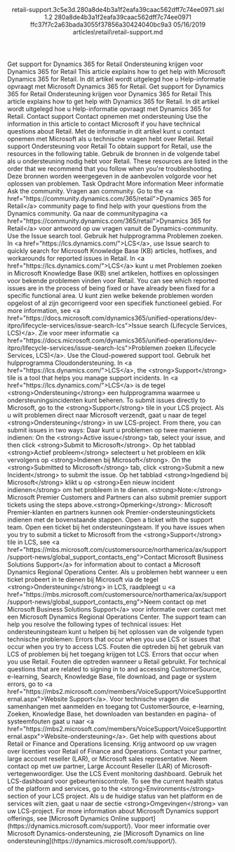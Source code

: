 <?xml version="1.0" encoding="UTF-8"?>
<xliff xmlns:logoport="urn:logoport:xliffeditor:xliff-extras:1.0" xmlns:tilt="urn:logoport:xliffeditor:tilt-non-translatables:1.0" xmlns:xsi="http://www.w3.org/2001/XMLSchema-instance" xmlns="urn:oasis:names:tc:xliff:document:1.2" xmlns:xliffext="urn:microsoft:content:schema:xliffextensions" version="1.2" xsi:schemaLocation="urn:oasis:names:tc:xliff:document:1.2 xliff-core-1.2-transitional.xsd">
  <file datatype="xml" source-language="en-US" original="retail-support.md" target-language="nl-NL">
    <header>
      <tool tool-company="Microsoft" tool-version="1.0-7889195" tool-name="mdxliff" tool-id="mdxliff"/>
      <xliffext:skl_file_name>retail-support.3c5e3d.280a8de4b3a1f2eafa39caac562dff7c74ee0971.skl</xliffext:skl_file_name>
      <xliffext:version>1.2</xliffext:version>
      <xliffext:ms.openlocfilehash>280a8de4b3a1f2eafa39caac562dff7c74ee0971</xliffext:ms.openlocfilehash>
      <xliffext:ms.sourcegitcommit>ffc37f7c2a63bada3055f37856a30424040bc9a3</xliffext:ms.sourcegitcommit>
      <xliffext:ms.lasthandoff>05/16/2019</xliffext:ms.lasthandoff>
      <xliffext:ms.openlocfilepath>articles\retail\retail-support.md</xliffext:ms.openlocfilepath>
    </header>
    <body>
      <group extype="content" id="content">
        <trans-unit xml:space="preserve" translate="yes" id="101" restype="x-metadata">
          <source>Get support for Dynamics 365 for Retail</source>
        <target logoport:matchpercent="101" state="translated" state-qualifier="leveraged-tm">Ondersteuning krijgen voor Dynamics 365 for Retail</target></trans-unit>
        <trans-unit xml:space="preserve" translate="yes" id="102" restype="x-metadata">
          <source>This article explains how to get help with Microsoft Dynamics 365 for Retail.</source>
        <target logoport:matchpercent="101" state="translated" state-qualifier="leveraged-tm">In dit artikel wordt uitgelegd hoe u Help-informatie opvraagt met Microsoft Dynamics 365 for Retail.</target></trans-unit>
        <trans-unit xml:space="preserve" translate="yes" id="103">
          <source>Get support for Dynamics 365 for Retail</source>
        <target logoport:matchpercent="101" state="translated" state-qualifier="leveraged-tm">Ondersteuning krijgen voor Dynamics 365 for Retail</target></trans-unit>
        <trans-unit xml:space="preserve" translate="yes" id="104">
          <source>This article explains how to get help with Dynamics 365 for Retail.</source>
        <target logoport:matchpercent="101" state="translated" state-qualifier="leveraged-tm">In dit artikel wordt uitgelegd hoe u Help-informatie opvraagt met Dynamics 365 for Retail.</target></trans-unit>
        <trans-unit xml:space="preserve" translate="yes" id="105">
          <source>Contact support</source>
        <target logoport:matchpercent="101" state="translated" state-qualifier="leveraged-tm">Contact opnemen met ondersteuning</target></trans-unit>
        <trans-unit xml:space="preserve" translate="yes" id="106">
          <source>Use the information in this article to contact Microsoft if you have technical questions about Retail.</source>
        <target logoport:matchpercent="101" state="translated" state-qualifier="leveraged-tm">Met de informatie in dit artikel kunt u contact opnemen met Microsoft als u technische vragen hebt over Retail.</target></trans-unit>
        <trans-unit xml:space="preserve" translate="yes" id="107">
          <source>Retail support</source>
        <target logoport:matchpercent="101" state="translated" state-qualifier="leveraged-tm">Ondersteuning voor Retail</target></trans-unit>
        <trans-unit xml:space="preserve" translate="yes" id="108">
          <source>To obtain support for Retail, use the resources in the following table.</source>
        <target logoport:matchpercent="101" state="translated" state-qualifier="leveraged-tm">Gebruik de bronnen in de volgende tabel als u ondersteuning nodig hebt voor Retail.</target></trans-unit>
        <trans-unit xml:space="preserve" translate="yes" id="109">
          <source>These resources are listed in the order that we recommend that you follow when you're troubleshooting.</source>
        <target logoport:matchpercent="101" state="translated" state-qualifier="leveraged-tm">Deze bronnen worden weergegeven in de aanbevolen volgorde voor het oplossen van problemen.</target></trans-unit>
        <trans-unit xml:space="preserve" translate="yes" id="110">
          <source>Task</source>
        <target logoport:matchpercent="101" state="translated" state-qualifier="leveraged-tm">Opdracht</target></trans-unit>
        <trans-unit xml:space="preserve" translate="yes" id="111">
          <source>More information</source>
        <target logoport:matchpercent="101" state="translated" state-qualifier="leveraged-tm">Meer informatie</target></trans-unit>
        <trans-unit xml:space="preserve" translate="yes" id="112">
          <source>Ask the community.</source>
        <target logoport:matchpercent="101" state="translated" state-qualifier="leveraged-tm">Vragen aan community.</target></trans-unit>
        <trans-unit xml:space="preserve" translate="yes" id="113">
          <source>Go to the <bpt id="p1">&lt;a href="https://community.dynamics.com/365/retail"&gt;</bpt>Dynamics 365 for Retail<ept id="p1">&lt;/a&gt;</ept> community page to find help with your questions from the Dynamics community.</source>
        <target logoport:matchpercent="101" state="translated" state-qualifier="leveraged-tm">Ga naar de communitypagina <bpt id="p1">&lt;a href="https://community.dynamics.com/365/retail"&gt;</bpt>Dynamics 365 for Retail<ept id="p1">&lt;/a&gt;</ept> voor antwoord op uw vragen vanuit de Dynamics-community.</target></trans-unit>
        <trans-unit xml:space="preserve" translate="yes" id="114">
          <source>Use the Issue search tool.</source>
        <target logoport:matchpercent="101" state="translated" state-qualifier="leveraged-tm">Gebruik het hulpprogramma Problemen zoeken.</target></trans-unit>
        <trans-unit xml:space="preserve" translate="yes" id="115">
          <source>In <bpt id="p1">&lt;a href="https://lcs.dynamics.com/"&gt;</bpt>LCS<ept id="p1">&lt;/a&gt;</ept>, use Issue search to quickly search for Microsoft Knowledge Base (KB) articles, hotfixes, and workarounds for reported issues in Retail.</source>
        <target logoport:matchpercent="101" state="translated" state-qualifier="leveraged-tm">In <bpt id="p1">&lt;a href="https://lcs.dynamics.com/"&gt;</bpt>LCS<ept id="p1">&lt;/a&gt;</ept> kunt u met Problemen zoeken in Microsoft Knowledge Base (KB) snel artikelen, hotfixes en oplossingen voor bekende problemen vinden voor Retail.</target></trans-unit>
        <trans-unit xml:space="preserve" translate="yes" id="116">
          <source>You can see which reported issues are in the process of being fixed or have already been fixed for a specific functional area.</source>
        <target logoport:matchpercent="101" state="translated" state-qualifier="leveraged-tm">U kunt zien welke bekende problemen worden opgelost of al zijn gecorrigeerd voor een specifiek functioneel gebied.</target></trans-unit>
        <trans-unit xml:space="preserve" translate="yes" id="117">
          <source>For more information, see <bpt id="p1">&lt;a href="https://docs.microsoft.com/dynamics365/unified-operations/dev-itpro/lifecycle-services/issue-search-lcs"&gt;</bpt>Issue search (Lifecycle Services, LCS)<ept id="p1">&lt;/a&gt;</ept>.</source>
        <target logoport:matchpercent="101" state="translated" state-qualifier="leveraged-tm">Zie voor meer informatie <bpt id="p1">&lt;a href="https://docs.microsoft.com/dynamics365/unified-operations/dev-itpro/lifecycle-services/issue-search-lcs"&gt;</bpt>Problemen zoeken (Lifecycle Services, LCS)<ept id="p1">&lt;/a&gt;</ept>.</target></trans-unit>
        <trans-unit xml:space="preserve" translate="yes" id="118">
          <source>Use the Cloud-powered support tool.</source>
        <target logoport:matchpercent="101" state="translated" state-qualifier="leveraged-tm">Gebruik het hulpprogramma Cloudondersteuning.</target></trans-unit>
        <trans-unit xml:space="preserve" translate="yes" id="119">
          <source>In <bpt id="p1">&lt;a href="https://lcs.dynamics.com/"&gt;</bpt>LCS<ept id="p1">&lt;/a&gt;</ept>, the <bpt id="p2">&lt;strong&gt;</bpt>Support<ept id="p2">&lt;/strong&gt;</ept> tile is a tool that helps you manage support incidents.</source>
        <target logoport:matchpercent="101" state="translated" state-qualifier="leveraged-tm">In <bpt id="p1">&lt;a href="https://lcs.dynamics.com/"&gt;</bpt>LCS<ept id="p1">&lt;/a&gt;</ept> is de tegel <bpt id="p2">&lt;strong&gt;</bpt>Ondersteuning<ept id="p2">&lt;/strong&gt;</ept> een hulpprogramma waarmee u ondersteuningsincidenten kunt beheren.</target></trans-unit>
        <trans-unit xml:space="preserve" translate="yes" id="120">
          <source>To submit issues directly to Microsoft, go to the <bpt id="p1">&lt;strong&gt;</bpt>Support<ept id="p1">&lt;/strong&gt;</ept> tile in your LCS project.</source>
        <target logoport:matchpercent="101" state="translated" state-qualifier="leveraged-tm">Als u wilt problemen direct naar Microsoft verzendt, gaat u naar de tegel <bpt id="p1">&lt;strong&gt;</bpt>Ondersteuning<ept id="p1">&lt;/strong&gt;</ept> in uw LCS-project.</target></trans-unit>
        <trans-unit xml:space="preserve" translate="yes" id="121">
          <source>From there, you can submit issues in two ways:</source>
        <target logoport:matchpercent="101" state="translated" state-qualifier="leveraged-tm">Daar kunt u problemen op twee manieren indienen:</target></trans-unit>
        <trans-unit xml:space="preserve" translate="yes" id="122">
          <source>On the <bpt id="p1">&lt;strong&gt;</bpt>Active issue<ept id="p1">&lt;/strong&gt;</ept> tab, select your issue, and then click <bpt id="p2">&lt;strong&gt;</bpt>Submit to Microsoft<ept id="p2">&lt;/strong&gt;</ept>.</source>
        <target logoport:matchpercent="101" state="translated" state-qualifier="leveraged-tm">Op het tabblad <bpt id="p1">&lt;strong&gt;</bpt>Actief probleem<ept id="p1">&lt;/strong&gt;</ept> selecteert u het probleem en klik vervolgens op <bpt id="p2">&lt;strong&gt;</bpt>Indienen bij Microsoft<ept id="p2">&lt;/strong&gt;</ept>.</target></trans-unit>
        <trans-unit xml:space="preserve" translate="yes" id="123">
          <source>On the <bpt id="p1">&lt;strong&gt;</bpt>Submitted to Microsoft<ept id="p1">&lt;/strong&gt;</ept> tab, click <bpt id="p2">&lt;strong&gt;</bpt>Submit a new Incident<ept id="p2">&lt;/strong&gt;</ept> to submit the issue.</source>
        <target logoport:matchpercent="101" state="translated" state-qualifier="leveraged-tm">Op het tabblad <bpt id="p1">&lt;strong&gt;</bpt>Ingediend bij Microsoft<ept id="p1">&lt;/strong&gt;</ept> klikt u op <bpt id="p2">&lt;strong&gt;</bpt>Een nieuw incident indienen<ept id="p2">&lt;/strong&gt;</ept> om het probleem in te dienen.</target></trans-unit>
        <trans-unit xml:space="preserve" translate="yes" id="124">
          <source><bpt id="p1">&lt;strong&gt;</bpt>Note:<ept id="p1">&lt;/strong&gt;</ept> Microsoft Premier Customers and Partners can also submit premier support tickets using the steps above.</source><target logoport:matchpercent="98" state="translated" state-qualifier="fuzzy-match"><bpt id="p1">&lt;strong&gt;</bpt>Opmerking<ept id="p1">&lt;/strong&gt;</ept>: Microsoft Premier-klanten en partners kunnen ook Premier-ondersteuningstickets indienen met de bovenstaande stappen.</target>
        </trans-unit>
        <trans-unit xml:space="preserve" translate="yes" id="125">
          <source>Open a ticket with the support team.</source>
        <target logoport:matchpercent="101" state="translated" state-qualifier="leveraged-tm">Open een ticket bij het ondersteuningsteam.</target></trans-unit>
        <trans-unit xml:space="preserve" translate="yes" id="126">
          <source>If you have issues when you try to submit a ticket to Microsoft from the <bpt id="p1">&lt;strong&gt;</bpt>Support<ept id="p1">&lt;/strong&gt;</ept> tile in LCS, see <bpt id="p2">&lt;a href="https://mbs.microsoft.com/customersource/northamerica/ax/support/support-news/global_support_contacts_eng"&gt;</bpt>Contact Microsoft Business Solutions Support<ept id="p2">&lt;/a&gt;</ept> for information about to contact a Microsoft Dynamics Regional Operations Center.</source>
        <target logoport:matchpercent="101" state="translated" state-qualifier="leveraged-tm">Als u problemen hebt wanneer u een ticket probeert in te dienen bij Microsoft via de tegel <bpt id="p1">&lt;strong&gt;</bpt>Ondersteuning<ept id="p1">&lt;/strong&gt;</ept> in LCS, raadpleegt u <bpt id="p2">&lt;a href="https://mbs.microsoft.com/customersource/northamerica/ax/support/support-news/global_support_contacts_eng"&gt;</bpt>Neem contact op met Microsoft Business Solutions Support<ept id="p2">&lt;/a&gt;</ept> voor informatie over contact met een Microsoft Dynamics Regional Operations Center.</target></trans-unit>
        <trans-unit xml:space="preserve" translate="yes" id="127">
          <source>The support team can help you resolve the following types of technical issues:</source>
        <target logoport:matchpercent="101" state="translated" state-qualifier="leveraged-tm">Het ondersteuningsteam kunt u helpen bij het oplossen van de volgende typen technische problemen:</target></trans-unit>
        <trans-unit xml:space="preserve" translate="yes" id="128">
          <source>Errors that occur when you use LCS or issues that occur when you try to access LCS.</source>
        <target logoport:matchpercent="101" state="translated" state-qualifier="leveraged-tm">Fouten die optreden bij het gebruik van LCS of problemen bij het toegang krijgen tot LCS.</target></trans-unit>
        <trans-unit xml:space="preserve" translate="yes" id="129">
          <source>Errors that occur when you use Retail.</source>
        <target logoport:matchpercent="101" state="translated" state-qualifier="leveraged-tm">Fouten die optreden wanneer u Retail gebruikt.</target></trans-unit>
        <trans-unit xml:space="preserve" translate="yes" id="130">
          <source>For technical questions that are related to signing in to and accessing CustomerSource, e-learning, Search, Knowledge Base, file download, and page or system errors, go to <bpt id="p1">&lt;a href="https://mbs2.microsoft.com/members/VoiceSupport/VoiceSupportInternal.aspx"&gt;</bpt>Website Support<ept id="p1">&lt;/a&gt;</ept>.</source>
        <target logoport:matchpercent="101" state="translated" state-qualifier="leveraged-tm">Voor technische vragen die samenhangen met aanmelden en toegang tot CustomerSource, e-learning, Zoeken, Knowledge Base, het downloaden van bestanden en pagina- of systeemfouten gaat u naar <bpt id="p1">&lt;a href="https://mbs2.microsoft.com/members/VoiceSupport/VoiceSupportInternal.aspx"&gt;</bpt>Website-ondersteuning<ept id="p1">&lt;/a&gt;</ept>.</target></trans-unit>
        <trans-unit xml:space="preserve" translate="yes" id="131">
          <source>Get help with questions about Retail or Finance and Operations licensing.</source>
        <target logoport:matchpercent="101" state="translated" state-qualifier="leveraged-tm">Krijg antwoord op uw vragen over licenties voor Retail of Finance and Operations.</target></trans-unit>
        <trans-unit xml:space="preserve" translate="yes" id="132">
          <source>Contact your partner, large account reseller (LAR), or Microsoft sales representative.</source>
        <target logoport:matchpercent="101" state="translated" state-qualifier="leveraged-tm">Neem contact op met uw partner, Large Account Reseller (LAR) of Microsoft-vertegenwoordiger.</target></trans-unit>
        <trans-unit xml:space="preserve" translate="yes" id="133">
          <source>Use the LCS Event monitoring dashboard.</source>
        <target logoport:matchpercent="101" state="translated" state-qualifier="leveraged-tm">Gebruik het LCS-dashboard voor gebeurteniscontrole.</target></trans-unit>
        <trans-unit xml:space="preserve" translate="yes" id="134">
          <source>To see the current health status of the platform and services, go to the <bpt id="p1">&lt;strong&gt;</bpt>Environments<ept id="p1">&lt;/strong&gt;</ept> section of your LCS project.</source>
        <target logoport:matchpercent="101" state="translated" state-qualifier="leveraged-tm">Als u de huidige status van het platform en de services wilt zien, gaat u naar de sectie <bpt id="p1">&lt;strong&gt;</bpt>Omgevingen<ept id="p1">&lt;/strong&gt;</ept> van uw LCS-project.</target></trans-unit>
        <trans-unit xml:space="preserve" translate="yes" id="135">
          <source>For more information about Microsoft Dynamics support offerings, see <bpt id="p1">[</bpt>Microsoft Dynamics Online support<ept id="p1">](https://dynamics.microsoft.com/support/)</ept>.</source>
        <target logoport:matchpercent="101" state="translated" state-qualifier="leveraged-tm">Voor meer informatie over Microsoft Dynamics-ondersteuning, zie <bpt id="p1">[</bpt>Microsoft Dynamics on line ondersteuning<ept id="p1">](https://dynamics.microsoft.com/support/)</ept>.</target></trans-unit>
      </group>
    </body>
  </file>
</xliff>